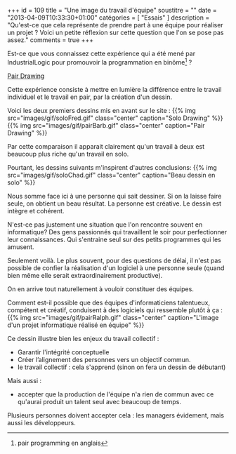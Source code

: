 +++
id = 109
title = "Une image du travail d'équipe"
soustitre = ""
date = "2013-04-09T10:33:30+01:00"
catégories = [ "Essais" ]
description = "Qu'est-ce que cela représente de prendre part à une équipe pour réaliser un projet ? Voici un petite réflexion sur cette question que l'on se pose pas assez."
comments = true
+++

<div class="chapo"></div>

Est-ce que vous connaissez cette expérience qui a été mené par IndustrialLogic pour promouvoir la programmation en binôme[^1]&nbsp;?

[^1]: pair programming en anglais

[Pair Drawing](http://industriallogic.com/games/pairdraw.html)

Cette expérience consiste à mettre en lumière la différence entre le travail individuel et le travail en pair, par la création d'un dessin.

Voici les deux premiers dessins mis en avant sur le site&nbsp;:
{{% img src="images/gif/soloFred.gif" class="center" caption="Solo Drawing" %}}{{% img src="images/gif/pairBarb.gif" class="center" caption="Pair Drawing" %}}

Par cette comparaison il apparait clairement qu'un travail à deux est beaucoup plus riche qu'un travail en solo.

Pourtant, les dessins suivants m'inspirent d'autres conclusions:
{{% img src="images/gif/soloChad.gif" class="center" caption="Beau dessin en solo" %}}

Nous somme face ici à une personne qui sait dessiner. Si on la laisse faire seule, on obtient un beau résultat. La personne est créative. Le dessin est intègre et cohérent.

N'est-ce pas justement une situation que l'on rencontre souvent en informatique? Des gens passionnés qui travaillent le soir pour perfectionner leur connaissances. Qui s'entraine seul sur des petits programmes qui les amusent.

Seulement voilà. Le plus souvent, pour des questions de délai, il n'est pas possible de confier la réalisation d'un logiciel à une personne seule (quand bien même elle serait extraordinairement productive).

On en arrive tout naturellement à vouloir constituer des équipes.

Comment est-il possible que des équipes d'informaticiens talentueux, compétent et créatif, conduisent à des logiciels qui ressemble plutôt à ça&nbsp;:
{{% img src="images/gif/pairRalph.gif" class="center" caption="L'image d'un projet informatique réalisé en équipe" %}}

Ce dessin illustre bien les enjeux du travail collectif&nbsp;:

- Garantir l'intégrité conceptuelle
- Créer l’alignement des personnes vers un objectif commun.
- le travail collectif&nbsp;: cela s'apprend (sinon on fera un dessin de débutant)

Mais aussi&nbsp;:

- accepter que la production de l'équipe n'a rien de commun avec ce qu'aurai produit un talent seul avec beaucoup de temps.

Plusieurs personnes doivent accepter cela&nbsp;: les managers évidement, mais aussi les développeurs.